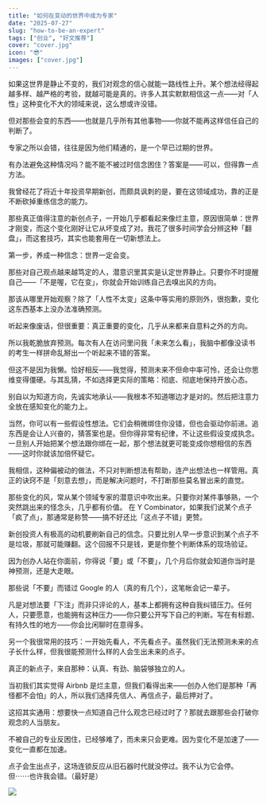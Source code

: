 ```yaml
---
title: "如何在变动的世界中成为专家"
date: "2025-07-27"
slug: "how-to-be-an-expert"
tags: ["创业", "好文推荐"]
cover: "cover.jpg"
icon: "😎"
images: ["cover.jpg"]
---
```

如果这世界是静止不变的，我们对观念的信心就能一路线性上升。某个想法经得起越多样、越严格的考验，就越可能是真的。许多人其实默默相信这一点——对「人性」这种变化不大的领域来说，这么想或许没错。



但对那些会变的东西——也就是几乎所有其他事物——你就不能再这样信任自己的判断了。



专家之所以会错，往往是因为他们精通的，是一个早已过期的世界。



有办法避免这种情况吗？能不能不被过时信念困住？答案是——可以，但得靠一点方法。



我曾经花了将近十年投资早期新创，而颇具讽刺的是，要在这领域成功，靠的正是不断砍掉重练信念的能力。



那些真正值得注意的新创点子，一开始几乎都看起来像烂主意，原因很简单：世界才刚变，而这个变化刚好让它从坏变成了对。我花了很多时间学会分辨这种「翻盘」，而这套技巧，其实也能套用在一切新想法上。



第一步，养成一种信念：世界一定会变。



那些对自己观点越来越笃定的人，潜意识里其实是认定世界静止。只要你不时提醒自己——「不是喔，它在变」，你就会开始训练自己去嗅出风的方向。



那该从哪里开始观察？除了「人性不太变」这条中等实用的原则外，很抱歉，变化这东西基本上没办法准确预测。



听起来像废话，但很重要：真正重要的变化，几乎从来都来自意料之外的方向。



所以我乾脆放弃预测。每次有人在访问里问我「未来怎么看」，我脑中都像没读书的考生一样拼命乱掰出一个听起来不错的答案。



但这不是因为我懒。恰好相反——我觉得，预测未来不但命中率可怜，还会让你思维变得僵硬。与其乱猜，不如选择更实际的策略：彻底、彻底地保持开放心态。



别自以为知道方向，先诚实地承认——我根本不知道哪边才是对的。然后把注意力全放在感知变化的能力上。



当然，你可以有一些假设性想法。它们会稍微绑住你没错，但也会驱动你前进。追东西是会让人兴奋的，猜答案也是。但你得非常有纪律，不让这些假设变成执念。
一旦别人开始把某个想法跟你绑在一起，那个想法就更可能变成你想相信的东西——这时你就该加倍怀疑它。



我相信，这种偏被动的做法，不只对判断想法有帮助，连产出想法也一样管用。真正的诀窍不是「刻意去想」，而是解决问题时，不打断那些莫名冒出来的直觉。



那些变化的风，常从某个领域专家的潜意识中吹出来。只要你对某件事够熟，一个突然跳出来的怪念头，几乎都有价值。
在 Y Combinator，如果我们说某个点子「疯了点」，那通常是称赞——搞不好还比「这点子不错」更赞。



新创投资人有极高的动机要刷新自己的信念。只要比别人早一步意识到某个点子不是垃圾，那就可能赚翻。这个回报不只是钱，更是你整个判断体系的现场验证。



因为创办人站在你面前，你得说「要」或「不要」，几个月后你就会知道你当时是神预测，还是大走眼。



那些说「不要」而错过 Google 的人（真的有几个），这笔帐会记一辈子。



凡是对想法要「下注」而非只评论的人，基本上都拥有这种自我纠错压力。任何人，只要愿意，也能拥有这种压力——你只要公开写下自己的判断。写在有标题、有持久性的地方——你会比闲聊时在意得多。



另一个我很常用的技巧：一开始先看人，不先看点子。虽然我们无法预测未来的点子长什么样，但我很能预测什么样的人会生出未来的点子。



真正的新点子，来自那种：认真、有劲、脑袋够独立的人。



当初我们其实觉得 Airbnb 是烂主意，但我们看得出来——创办人他们是那种「再怪都不会怕」的人，所以我们选择先信人、再信点子，最后押对了。



这招其实通用：想要快一点知道自己什么观念已经过时了？那就去跟那些会打破你观念的人当朋友。



不被自己的专业反困住，已经够难了，而未来只会更难。因为变化不是加速了——变化一直都在加速。



点子会生出点子，这场连锁反应从旧石器时代就没停过。我不认为它会停。
但⋯⋯也许我会错。（最好是）




![](https://prod-files-secure.s3.us-west-2.amazonaws.com/112d0858-5090-4d34-a606-b75eb8d65fd2/46476355-9cf3-4e99-9b7a-3531bc426380/1000202064.png?X-Amz-Algorithm=AWS4-HMAC-SHA256&X-Amz-Content-Sha256=UNSIGNED-PAYLOAD&X-Amz-Credential=ASIAZI2LB4663OM7LI5G%2F20250819%2Fus-west-2%2Fs3%2Faws4_request&X-Amz-Date=20250819T231201Z&X-Amz-Expires=3600&X-Amz-Security-Token=IQoJb3JpZ2luX2VjEH4aCXVzLXdlc3QtMiJIMEYCIQCvznZMO0YiphaHtbbESuwF1zlx%2BnosJ399e2MISHCZ2QIhAPNzTpBxlpYKyVPaJWhQc84kdrPvaT95%2FxtpM3nsSMmRKogECMf%2F%2F%2F%2F%2F%2F%2F%2F%2F%2FwEQABoMNjM3NDIzMTgzODA1IgwfvVmD49tUWs313hcq3ANKokldFGFzO3160ThWij2QzLXXWPJRlq%2FxlAwMNKYiYiRQxo1Xh2b0RJYAewxefZOB0bro4T8CsaF%2FvGLCDa6idkxDHtrjaTbB%2F5LW7DtOzGdAtx3%2B%2BHwoP4tECeEXlRvAn44gq3vsuhY5xJrk8cmIr8WZDA9Rg%2F%2BUMLfa1Dj9XlpT4s2ahVSzOi3BqLfYiTPt83bNFsGjtGIPITP69ahMEOQbVRAAIGQ%2B%2FjYU9iUqRt3gL6yNQGOeGB1QhJSqyDY8RnQ89kihb5NYFtjHO6sIyetRslttzpD1sR%2BKmQ0YiJRqDmDueKvIIKFG8HKQhXx4EpIFt1GZpE7Egq1uypTrcvFBTduZyfZSY9u%2B3GeDIJ0eVDb1oDc1jkSCRaBi5zAasaw0zs%2BTMmWBg5QL8fI1cfnw3uXr9az1s77VE7IdDMJZuCbFjjfBtga%2BdR3e%2B%2BdRi3eOLDgOX2FCBPY2tdZxP%2B695b1sIl%2FCefNUAO36iZWmNUWXrD4ZTD96%2B3%2BSGzcqQMBR92bQ3yHBhpGmGO5GM9295ojkPbEv1L7ViNfYTx%2BUsPWw%2Bfr9WV0oLe0sZcVA%2BPdyp331cKCYF1lPRADLasGgdYY8yBIlMes8F3carAFtCeW%2F%2F0UVgJ2KjDDE6pPFBjqkAfUbwuIT%2F4LUJuArPipPNG%2F1D7npVk1NuD8o%2FCEuBhhaO8XQ6ZhtBnL3TRpbmk0RR%2FChq9K9nhpMcbkTD%2BFZIAfT7nm3SphsUrZETZr75tVp2Qj96SSiWTZ1ZBuMV9uzXHlfGj4InnxPkcJj%2BDgnPh6TWO9kwQi%2FXIK4cDOp3O4a%2BHPrGqcLtH%2FMNw%2BKYzHqBKJpgiJmJ2QjVH6NS%2FqmIVl0yDw%2F&X-Amz-Signature=01dd143bbde9dbe0f52c4306e1f711537295568e5f654c1adace5fa9bbea148d&X-Amz-SignedHeaders=host&x-amz-checksum-mode=ENABLED&x-id=GetObject)

